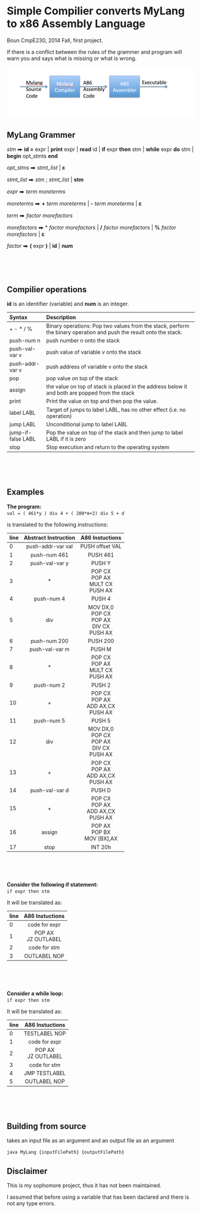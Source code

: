 # Simple Compilier converts MyLang to x86 Assembly Language

Boun CmpE230, 2014 Fall, first project.

If there is a conflict between the rules of the grammer and program will warn you and says what is missing or what is wrong.

![title](images/schema.png)

## MyLang Grammer

*stm*  ⮕   **id =** expr
        | **print** expr
        | **read** id
        | **if** expr **then** stm
        | **while** expr **do** stm
        | **begin** opt_stmts **end**

*opt_stms*  ⮕   *stmt_list*
        | **ε**

*stmt_list*  ⮕   *stm* ; *stmt_list*
        | **stm**

*expr* ⮕ *term* *moreterms*

*moreterms*  ⮕  **+** *term* *moreterms*
        | **-** *term* *moreterms*
        | **ε**


*term*  ⮕  *factor* *morefactors*

*morefactors*  ⮕  * *factor* *morefactors*
        | **/** *factor* *morefactors* 
        | **%** *factor* *morefactors*
        | **ε**


*factor*  ⮕  **(** expr **)**
        | **id**
        | **num**

<br/>
<br/>
<br/>


## Compilier operations

**id** is an identifier (variable) and **num** is an integer.   


| Syntax      | Description |
| :---        |    :---      |   
| + - * / %      | Binary operations: Pop two values from the stack, perform the binary operation and push the result onto the stack.       |
| push-num n   | push number n onto the stack        |
| push-val-var v  | push value of variable v onto the stack      |
| push-addr-var v  | push address of variable v onto the stack    |
| pop   | pop value on top of the stack       |
| assign  | the value on top of stack is placed in the address below it and both are popped from the stack       |
| print   | Print the value on top and then pop the value.      |
| label LABL  |Target of jumps to label LABL, has no other effect (i.e. no operation)       |
| jump LABL   | Unconditional jump to label LABL      |
| jump-if-false LABL   | Pop the value on top of the stack and then jump to label LABL if it is zero    |
| stop   | Stop execution and return to the operating system     |

<br/>
<br/>
<br/>

## Examples

**The program:** <br/>
`val = ( 461*y ) div 4 + ( 200*m+2) div 5 + d` 

is translated to the following instructions: 

| line | Abstract Instruction      | A86 Instuctions |
| :---|    :----:      |   :----: |
|  0   |  push-addr-var val   |  PUSH offset VAL   |
|  1   |  push-num 461   |   PUSH 461  |
|  2   |   push-val-var y  |  PUSH Y   |
|  3   |   *  |   POP CX <br/> POP AX<br/>  MULT CX <br/> PUSH AX  |
|  4   |   push-num 4  |  PUSH 4   |
|  5   |  div   |  MOV DX,0 <br/> POP CX <br/> POP AX <br/> DIV CX <br/>PUSH AX   |
|  6   |  push-num 200   |  PUSH 200   |
|  7   | push-val-var m    |  PUSH M   |
|  8   |   *  |   POP CX <br/> POP AX<br/>  MULT CX <br/> PUSH AX  |
|  9   |  push-num 2   | PUSH 2    |
|  10   |  +   |  POP CX <br/> POP AX <br/> ADD AX,CX <br/> PUSH AX   |
|  11  |   push-num 5  |  PUSH 5   |
|  12  |    div  |   MOV DX,0 <br/> POP CX <br/>  POP AX <br/> DIV CX <br/> PUSH AX  |
|  13   |  +   |  POP CX <br/> POP AX <br/> ADD AX,CX <br/> PUSH AX   |
|  14  |   push-val-var d  |  PUSH D   |
|  15   |  +   |  POP CX <br/> POP AX <br/> ADD AX,CX <br/> PUSH AX   |
|  16  |  assign |  POP AX <br/> POP BX <br/> MOV [BX],AX  |
|  17 |   stop  |  INT 20h  |

<br/>
<br/>
<br/>

**Consider the following if statement:** <br/>
`if expr then stm` 

It will be translated as: 

| line | A86 Instuctions |
| :---|      :----: |
|  0   |   code for expr   |
|  1   | POP AX <br/> JZ OUTLABEL  |
|  2   |    code for stm  |
|  3   |    OUTLABEL NOP  |
<br/>
<br/>
<br/>


**Consider a while loop:** <br/>
`if expr then stm` 

It will be translated as: 

| line | A86 Instuctions |
| :---|      :----: |
|  0   |   TESTLABEL NOP   |
|  1  |   code for expr   |
|  2   | POP AX <br/> JZ OUTLABEL  |
|  3   |    code for stm  |
|  4   |   JMP TESTLABEL  |
|  5   |    OUTLABEL NOP  |

<br/>
<br/>
<br/>


## Building from source

takes an input file as an argument and an output file as an argument 

```bash
java MyLang {inputFilePath} {outputFilePath}
```

## Disclaimer

This is my sophomore project, thus it has not been maintained.

I assumed that before using a variable that has been daclared and there is not any type errors.

